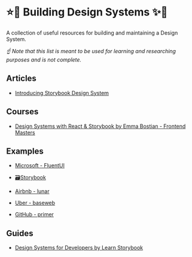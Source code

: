 # ⭐🦄 Building Design Systems ✨🌈

A collection of useful resources for building and maintaining a Design System.

_☝ Note that this list is meant to be used for learning and researching purposes and is not complete._

## Articles

- [Introducing Storybook Design System](https://medium.com/storybookjs/introducing-storybook-design-system-23fd9b1ac3c0)

## Courses

- [Design Systems with React & Storybook by Emma Bostian - Frontend Masters](https://frontendmasters.com/courses/design-systems/)

## Examples

- [Microsoft - FluentUI](https://developer.microsoft.com/en-us/fluentui/#/controls/web)

- [🗃Storybook](https://github.com/storybookjs/design-system)

- [Airbnb - lunar](https://github.com/airbnb/lunar)

- [Uber - baseweb](https://github.com/uber/baseweb)

- [GitHub - primer](https://primer.style/css/)

## Guides

- [Design Systems for Developers by Learn Storybook](https://www.learnstorybook.com/design-systems-for-developers/)
